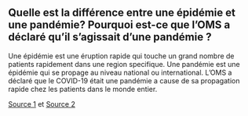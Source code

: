 ## Quelle est la différence entre une épidémie et une pandémie? Pourquoi est-ce que l’OMS a déclaré qu’il s’agissait d’une pandémie ?

Une épidémie est une éruption rapide qui touche un grand nombre de patients rapidement dans une region specifique. Une pandémie est une épidémie qui se propage au niveau national ou international. L’OMS a déclaré que le COVID-19 était une pandémie a cause de sa propagation rapide chez les patients dans le monde entier.

[Source 1](https://www.who.int/fr/dg/speeches/detail/who-director-general-s-opening-remarks-at-the-media-briefing-on-covid-19---11-march-2020) et [Source 2](http://bdl.oqlf.gouv.qc.ca/bdl/gabarit_bdl.asp?id=1893)
